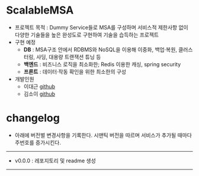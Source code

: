 # ScalableMSA
- 프로젝트 목적 : Dummy Service들로 MSA를 구성하며 서비스적 제한사항 없이 다양한 기술들을 높은 완성도로 구현하여 기술을 습득하는 프로젝트
- 구현 예정
  - **DB** : MSA구조 안에서 RDBMS와 NoSQL을 이용해 이중화, 백업·복원, 클러스터링, 샤딩, 대용량 트랜잭션 튜닝 등
  - **백엔드** : 비즈니스 로직을 최소화한; Redis 이용한 캐싱, spring security
  - **프론트** : 데이터·작동 확인을 위한 최소한의 구성
- 개발인원
  - 이대근 [github](github.com/dgun52)
  - 김소이 [github](github.com/soy9)


# changelog
- 아래에 버전벌 변경사항을 기록한다. 시맨틱 버전을 따르며 서비스가 추가될 때마다 주번호를 증가시킨다.
----
- v0.0.0 : 레포지토리 및 readme 생성
----
